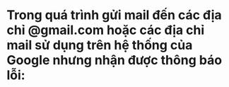 # Trong quá trình gửi mail đến các địa chỉ @gmail.com hoặc các địa chỉ mail sử dụng trên hệ thống của Google nhưng nhận được thông báo lỗi:
